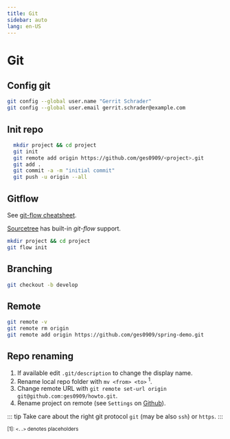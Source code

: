 ```yaml
---
title: Git
sidebar: auto
lang: en-US
---
```

<!-- markdownlint-disable MD033 -->

# Git

## Config git

```bash
git config --global user.name "Gerrit Schrader"
git config --global user.email gerrit.schrader@example.com
```

## Init repo

```bash
  mkdir project && cd project
  git init
  git remote add origin https://github.com/ges0909/<project>.git
  git add .
  git commit -a -m "initial commit"
  git push -u origin --all
```

## Gitflow

See [git-flow cheatsheet](https://danielkummer.github.io/git-flow-cheatsheet/).

[Sourcetree](https://www.sourcetreeapp.com/) has built-in _git-flow_ support.

```bash
mkdir project && cd project
git flow init
```

## Branching

```bash
git checkout -b develop
```

## Remote

```bash
git remote -v
git remote rm origin
git remote add origin https://github.com/ges0909/spring-demo.git
```

## Repo renaming

1. If available edit `.git/description` to change the display name.
2. Rename local repo folder with `mv <from> <to>` <sup>1</sup>.
3. Change remote URL with `git remote set-url origin git@github.com:ges0909/howto.git`.
4. Rename project on remote (see `Settings` on [Github](https://github.com/)).

  ::: tip
  Take care about the right git protocol `git` (may be also `ssh`) or `https`.
  :::

<span style="font-size:smaller">[1]: `<..>` denotes placeholders</span>
